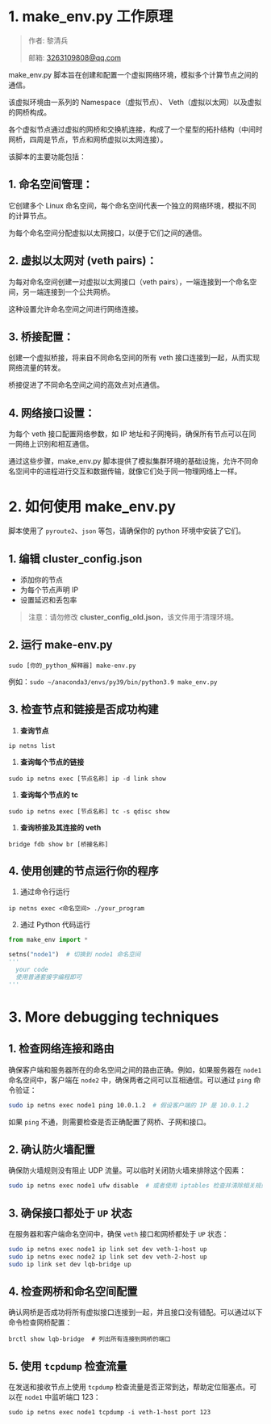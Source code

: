 # 1. **make_env.py 工作原理**

> 作者: 黎清兵
>
> 邮箱: <3263109808@qq.com>

make_env.py 脚本旨在创建和配置一个虚拟网络环境，模拟多个计算节点之间的通信。

该虚拟环境由一系列的 Namespace（虚拟节点）、 Veth（虚拟以太网）以及虚拟的网桥构成。

各个虚拟节点通过虚拟的网桥和交换机连接，构成了一个星型的拓扑结构（中间时网桥，四周是节点，节点和网桥虚拟以太网连接）。

该脚本的主要功能包括：

## 1. **命名空间管理：**

它创建多个 Linux 命名空间，每个命名空间代表一个独立的网络环境，模拟不同的计算节点。

为每个命名空间分配虚拟以太网接口，以便于它们之间的通信。

## 2. **虚拟以太网对 (veth pairs)：**

为每对命名空间创建一对虚拟以太网接口（veth pairs），一端连接到一个命名空间，另一端连接到一个公共网桥。

这种设置允许命名空间之间进行网络连接。

## 3. **桥接配置：**

创建一个虚拟桥接，将来自不同命名空间的所有 veth 接口连接到一起，从而实现网络流量的转发。

桥接促进了不同命名空间之间的高效点对点通信。

## 4. **网络接口设置：**

为每个 veth 接口配置网络参数，如 IP 地址和子网掩码，确保所有节点可以在同一网络上识别和相互通信。

通过这些步骤，make_env.py 脚本提供了模拟集群环境的基础设施，允许不同命名空间中的进程进行交互和数据传输，就像它们处于同一物理网络上一样。

# 2. 如何使用 make_env.py

脚本使用了 `pyroute2`、`json` 等包，请确保你的 python 环境中安装了它们。

## 1. 编辑 cluster_config.json

- 添加你的节点
- 为每个节点声明 IP
- 设置延迟和丢包率

> 注意：请勿修改 **cluster_config_old.json**，该文件用于清理环境。

## 2. 运行 make-env.py

```shell
sudo [你的_python_解释器] make-env.py
```

例如：`sudo ~/anaconda3/envs/py39/bin/python3.9 make_env.py`

## 3. 检查节点和链接是否成功构建

1. **查询节点**

```shell
ip netns list
```

1. **查询每个节点的链接**

```shell
sudo ip netns exec [节点名称] ip -d link show
```

1. **查询每个节点的 tc**

```shell
sudo ip netns exec [节点名称] tc -s qdisc show
```

1. **查询桥接及其连接的 veth**

```shell
bridge fdb show br [桥接名称]
```

## 4. 使用创建的节点运行你的程序

1. 通过命令行运行

```shell
ip netns exec <命名空间> ./your_program
```

2. 通过 Python 代码运行

```python
from make_env import *

setns("node1")  # 切换到 node1 命名空间
'''
  your code
  使用普通套接字编程即可
'''
```

# 3. More debugging techniques

## 1. 检查网络连接和路由

确保客户端和服务器所在的命名空间之间的路由正确。例如，如果服务器在 `node1` 命名空间中，客户端在 `node2` 中，确保两者之间可以互相通信。可以通过 `ping` 命令验证：

```bash
sudo ip netns exec node1 ping 10.0.1.2  # 假设客户端的 IP 是 10.0.1.2
```

如果 `ping` 不通，则需要检查是否正确配置了网桥、子网和接口。

## 2. 确认防火墙配置

确保防火墙规则没有阻止 UDP 流量。可以临时关闭防火墙来排除这个因素：

```bash
sudo ip netns exec node1 ufw disable  # 或者使用 iptables 检查并清除相关规则
```

## 3. 确保接口都处于 `UP` 状态

在服务器和客户端命名空间中，确保 `veth` 接口和网桥都处于 `UP` 状态：

```bash
sudo ip netns exec node1 ip link set dev veth-1-host up
sudo ip netns exec node2 ip link set dev veth-2-host up
sudo ip link set dev lqb-bridge up
```

## 4. 检查网桥和命名空间配置

确认网桥是否成功将所有虚拟接口连接到一起，并且接口没有错配。可以通过以下命令检查网桥配置：

```shell
brctl show lqb-bridge  # 列出所有连接到网桥的端口
```

## 5. 使用 `tcpdump` 检查流量

在发送和接收节点上使用 `tcpdump` 检查流量是否正常到达，帮助定位阻塞点。可以在 `node1` 中监听端口 123：

```shell
sudo ip netns exec node1 tcpdump -i veth-1-host port 123
```
